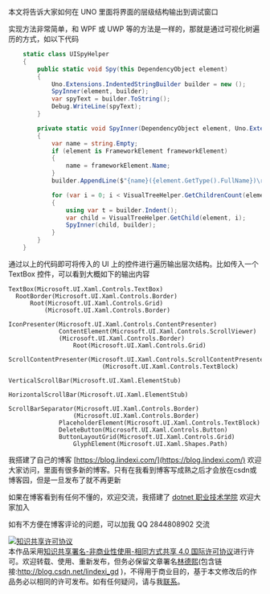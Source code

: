 
本文将告诉大家如何在 UNO 里面将界面的层级结构输出到调试窗口

<!--more-->


<!-- 发布 -->
<!-- 博客 -->

实现方法非常简单，和 WPF 或 UWP 等的方法是一样的，那就是通过可视化树遍历的方式，如以下代码

```csharp
    static class UISpyHelper
    {
        public static void Spy(this DependencyObject element)
        {
            Uno.Extensions.IndentedStringBuilder builder = new ();
            SpyInner(element, builder);
            var spyText = builder.ToString();
            Debug.WriteLine(spyText);
        }

        private static void SpyInner(DependencyObject element, Uno.Extensions.IndentedStringBuilder builder)
        {
            var name = string.Empty;
            if (element is FrameworkElement frameworkElement)
            {
                name = frameworkElement.Name;
            }
            builder.AppendLine($"{name}({element.GetType().FullName})\r\n");

            for (var i = 0; i < VisualTreeHelper.GetChildrenCount(element); i++)
            {
                using var t = builder.Indent();
                var child = VisualTreeHelper.GetChild(element, i);
                SpyInner(child, builder);
            }
        }
    }
```

通过以上的代码即可将传入的 UI 上的控件进行遍历输出层次结构。比如传入一个 TextBox 控件，可以看到大概如下的输出内容

```
TextBox(Microsoft.UI.Xaml.Controls.TextBox)
  RootBorder(Microsoft.UI.Xaml.Controls.Border)
      Root(Microsoft.UI.Xaml.Controls.Grid)
          (Microsoft.UI.Xaml.Controls.Border)
              IconPresenter(Microsoft.UI.Xaml.Controls.ContentPresenter)
              ContentElement(Microsoft.UI.Xaml.Controls.ScrollViewer)
              (Microsoft.UI.Xaml.Controls.Border)
                  Root(Microsoft.UI.Xaml.Controls.Grid)
                      ScrollContentPresenter(Microsoft.UI.Xaml.Controls.ScrollContentPresenter)
                          (Microsoft.UI.Xaml.Controls.TextBlock)
                          VerticalScrollBar(Microsoft.UI.Xaml.ElementStub)
                        HorizontalScrollBar(Microsoft.UI.Xaml.ElementStub)
                        ScrollBarSeparator(Microsoft.UI.Xaml.Controls.Border)
                  (Microsoft.UI.Xaml.Controls.Border)
              PlaceholderElement(Microsoft.UI.Xaml.Controls.TextBlock)
              DeleteButton(Microsoft.UI.Xaml.Controls.Button)
              ButtonLayoutGrid(Microsoft.UI.Xaml.Controls.Grid)
                  GlyphElement(Microsoft.UI.Xaml.Shapes.Path)
```


我搭建了自己的博客 [https://blog.lindexi.com/](https://blog.lindexi.com/) 欢迎大家访问，里面有很多新的博客。只有在我看到博客写成熟之后才会放在csdn或博客园，但是一旦发布了就不再更新

如果在博客看到有任何不懂的，欢迎交流，我搭建了 [dotnet 职业技术学院](https://t.me/dotnet_campus) 欢迎大家加入

如有不方便在博客评论的问题，可以加我 QQ 2844808902 交流

<a rel="license" href="http://creativecommons.org/licenses/by-nc-sa/4.0/"><img alt="知识共享许可协议" style="border-width:0" src="https://licensebuttons.net/l/by-nc-sa/4.0/88x31.png" /></a><br />本作品采用<a rel="license" href="http://creativecommons.org/licenses/by-nc-sa/4.0/">知识共享署名-非商业性使用-相同方式共享 4.0 国际许可协议</a>进行许可。欢迎转载、使用、重新发布，但务必保留文章署名[林德熙](http://blog.csdn.net/lindexi_gd)(包含链接:http://blog.csdn.net/lindexi_gd )，不得用于商业目的，基于本文修改后的作品务必以相同的许可发布。如有任何疑问，请与我[联系](mailto:lindexi_gd@163.com)。